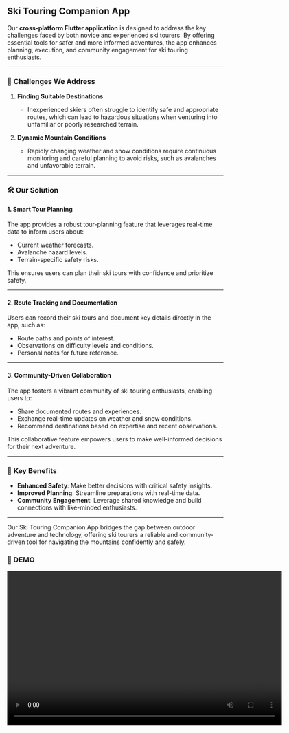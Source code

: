 ## Ski Touring Companion App  

Our **cross-platform Flutter application** is designed to address the key challenges faced by both novice and experienced ski tourers. By offering essential tools for safer and more informed adventures, the app enhances planning, execution, and community engagement for ski touring enthusiasts.  

---

### 🚩 **Challenges We Address**  

1. **Finding Suitable Destinations**  
   - Inexperienced skiers often struggle to identify safe and appropriate routes, which can lead to hazardous situations when venturing into unfamiliar or poorly researched terrain.  

2. **Dynamic Mountain Conditions**  
   - Rapidly changing weather and snow conditions require continuous monitoring and careful planning to avoid risks, such as avalanches and unfavorable terrain.  

---

### 🛠️ **Our Solution**  

#### **1. Smart Tour Planning**  
The app provides a robust tour-planning feature that leverages real-time data to inform users about:  
- Current weather forecasts.  
- Avalanche hazard levels.  
- Terrain-specific safety risks.  

This ensures users can plan their ski tours with confidence and prioritize safety.  

---

#### **2. Route Tracking and Documentation**  
Users can record their ski tours and document key details directly in the app, such as:  
- Route paths and points of interest.  
- Observations on difficulty levels and conditions.  
- Personal notes for future reference.  

---

#### **3. Community-Driven Collaboration**  
The app fosters a vibrant community of ski touring enthusiasts, enabling users to:  
- Share documented routes and experiences.  
- Exchange real-time updates on weather and snow conditions.  
- Recommend destinations based on expertise and recent observations.  

This collaborative feature empowers users to make well-informed decisions for their next adventure.  

---

### 🌟 **Key Benefits**  

- **Enhanced Safety**: Make better decisions with critical safety insights.  
- **Improved Planning**: Streamline preparations with real-time data.  
- **Community Engagement**: Leverage shared knowledge and build connections with like-minded enthusiasts.  

---

Our Ski Touring Companion App bridges the gap between outdoor adventure and technology, offering ski tourers a reliable and community-driven tool for navigating the mountains confidently and safely.

### 🎥 DEMO
<video width="640" height="360" controls>
  <source src="./demo_presentation/App_DEMO_presentation.mp4" type="video/mp4">
  Your browser does not support the video tag.
</video>

